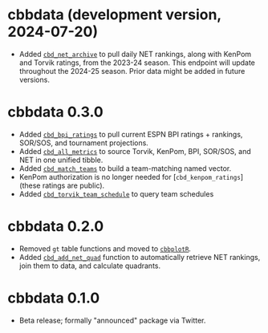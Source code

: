 # cbbdata (development version, 2024-07-20)
- Added [`cbd_net_archive`](https://cbbdata.aweatherman.com/reference/cbd_net_archive.html) to pull daily NET rankings, along with KenPom and Torvik ratings, from the 2023-24 season. This endpoint will update throughout the 2024-25 season. Prior data might be added in future versions.

# cbbdata 0.3.0
- Added [`cbd_bpi_ratings`](https://cbbdata.aweatherman.com/reference/cbd_bpi_ratings.html) to pull current ESPN BPI ratings + rankings, SOR/SOS, and tournament projections.
- Added [`cbd_all_metrics`](https://cbbdata.aweatherman.com/reference/cbd_all_metrics.html) to source Torvik, KenPom, BPI, SOR/SOS, and NET in one unified tibble.
- Added [`cbd_match_teams`](https://cbbdata.aweatherman.com/reference/cbd_match_teams.html) to build a team-matching named vector.
- KenPom authorization is no longer needed for [`cbd_kenpom_ratings`] (these ratings are public).
- Added [`cbd_torvik_team_schedule`](https://cbbdata.aweatherman.com/reference/cbd_torvik_team_schedule.html) to query team schedules

# cbbdata 0.2.0

- Removed `gt` table functions and moved to [`cbbplotR`](https://cbbplotr.aweatherman.com/articles/getting_started.html).
- Added [`cbd_add_net_quad`](https://cbbdata.aweatherman.com/reference/cbd_add_net_quad.html) function to automatically retrieve NET rankings, join them to data, and calculate quadrants.

# cbbdata 0.1.0

- Beta release; formally "announced" package via Twitter.
